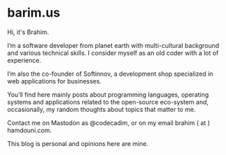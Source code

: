 # barim.us

Hi, it's Brahim.

I’m a software developer from planet earth with multi-cultural background and various technical skills. I consider myself as an old coder with a lot of experience.

I’m also the co-founder of Softinnov, a development shop specialized in web applications for businesses.

You’ll find here mainly posts about programming languages, operating systems and applications related to the open-source eco-system and, occasionally, my random thoughts about topics that matter to me.

Contact me on Mastodon as @codecadim, or on my email brahim ( at ) hamdouni.com.

This blog is personal and opinions here are mine.

